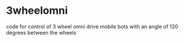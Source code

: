 # 3wheelomni
code for control of 3 wheel omni drive mobile bots with an angle of 120 degrees between the wheels
